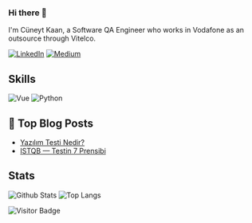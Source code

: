 ### Hi there 👋

I'm Cüneyt Kaan, a Software QA Engineer who works in Vodafone as an outsource through Vitelco. 

[![LinkedIn](https://img.shields.io/badge/linkedin-%230077B5.svg?style=for-the-badge&logo=linkedin&logoColor=white)](https://www.linkedin.com/in/c-kaan-ugurerkan/)
[![Medium](https://img.shields.io/badge/Medium-12100E?style=for-the-badge&logo=medium&logoColor=white)](https://medium.com/@cuneytkaanu)

## Skills


![Vue](https://img.shields.io/badge/-Vuejs-black?style=flat-square&logo=Vue.js)
![Python](https://img.shields.io/badge/-Python-black?style=flat-square&logo=Python)



## 📝 Top Blog Posts

-   [Yazılım Testi Nedir?](https://medium.com/@cuneytkaanu/yaz%C4%B1l%C4%B1m-testi-nedir-36c86b5639b6)
-   [ISTQB — Testin 7 Prensibi](https://medium.com/@cuneytkaanu/istqb-testin-7-prensibi-5d66f98a25a9)


## Stats

![Github Stats](https://github-readme-stats.vercel.app/api?username=Adeel91&count_private=true&show_icons=true&include_all_commits=true&theme=prussian&layout=compact)
![Top Langs](https://github-readme-stats.vercel.app/api/top-langs/?username=Adeel91&hide=TeX&layout=compact&theme=prussian)

![Visitor Badge](https://visitor-badge.laobi.icu/badge?page_id=Adeel91.Adeel91)
